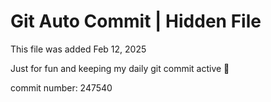 # Git Auto Commit | Hidden File

This file was added Feb 12, 2025

Just for fun and keeping my daily git commit active 🤪

commit number: 247540
